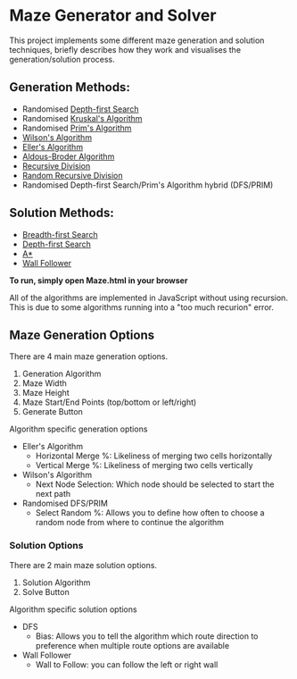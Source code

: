 # Maze Generator and Solver
This project implements some different maze generation and solution techniques, briefly describes how they work and visualises the generation/solution process.

## Generation Methods:
* Randomised [Depth-first Search](https://en.wikipedia.org/wiki/Depth-first_search)
* Randomised [Kruskal's Algorithm](https://en.wikipedia.org/wiki/Kruskal%27s_algorithm)
* Randomised [Prim's Algorithm](https://en.wikipedia.org/wiki/Prim%27s_algorithm)
* [Wilson's Algorithm](https://en.wikipedia.org/wiki/Loop-erased_random_walk#Uniform_spanning_tree)
* [Eller's Algorithm](http://www.neocomputer.org/projects/eller.html)
* [Aldous-Broder Algorithm](https://en.wikipedia.org/wiki/Maze_generation_algorithm#Aldous-Broder_algorithm)
* [Recursive Division](https://en.wikipedia.org/wiki/Maze_generation_algorithm#Recursive_division_method)
* [Random Recursive Division](http://weblog.jamisbuck.org/2015/1/15/better-recursive-division-algorithm.html)
* Randomised Depth-first Search/Prim's Algorithm hybrid (DFS/PRIM)

## Solution Methods:
* [Breadth-first Search](https://en.wikipedia.org/wiki/Breadth-first_search)
* [Depth-first Search](https://en.wikipedia.org/wiki/Depth-first_search)
* [A*](https://en.wikipedia.org/wiki/A*_search_algorithm)
* [Wall Follower](https://en.wikipedia.org/wiki/Maze-solving_algorithm#Wall_follower)

**To run, simply open Maze.html in your browser**

All of the algorithms are implemented in JavaScript without using recursion.
This is due to some algorithms running into a "too much recurion" error.

## Maze Generation Options
There are 4 main maze generation options.
1. Generation Algorithm
2. Maze Width
3. Maze Height
4. Maze Start/End Points (top/bottom or left/right)
5. Generate Button

Algorithm specific generation options
* Eller's Algorithm
  * Horizontal Merge %: Likeliness of merging two cells horizontally
  * Vertical Merge %: Likeliness of merging two cells vertically
* Wilson's Algorithm
  * Next Node Selection: Which node should be selected to start the next path
* Randomised DFS/PRIM
  * Select Random %: Allows you to define how often to choose a random node from where to continue the algorithm

### Solution Options
There are 2 main maze solution options.
1. Solution Algorithm
2. Solve Button

Algorithm specific solution options
* DFS
  * Bias: Allows you to tell the algorithm which route direction to preference when multiple route options are available
* Wall Follower
  * Wall to Follow: you can follow the left or right wall


